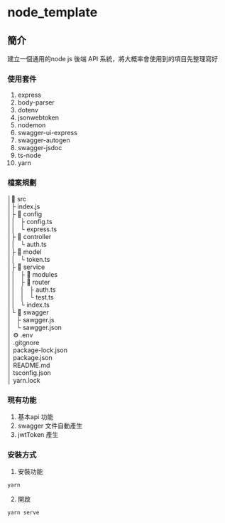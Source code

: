 # node_template

## 簡介

建立一個通用的node js 後端 API 系統，將大概率會使用到的項目先整理寫好

### 使用套件

1. express
2. body-parser
3. dotenv
4. jsonwebtoken
5. nodemon
6. swagger-ui-express
7. swagger-autogen
8. swagger-jsdoc
9. ts-node
10. yarn

### 檔案規劃
│📁 src <br>
│├ index.js <br>
│├ 📁 config <br>
││ &nbsp; ├  config.ts <br> 
││ &nbsp; └  express.ts<br>
│├ 📁 controller <br>
││ &nbsp; └  auth.ts<br>
│├ 📁 model <br>
││ &nbsp; └  token.ts <br> 
│├ 📁 service <br>
││ &nbsp; ├ 📁 modules  <br> 
││ &nbsp; ├ 📁 router  <br> 
││ &nbsp; │ &nbsp; ├  auth.ts <br>
││ &nbsp; │ &nbsp; └  test.ts <br> 
││ &nbsp; └  index.ts<br>
│└ 📁 swagger <br>
│ &nbsp; ├  sawgger.js <br> 
│ &nbsp; └  sawgger.json<br>
│ ⚙️ .env <br>
│ .gitgnore <br>
│ package-lock.json <br>
│ package.json <br>
│ README.md <br>
│ tsconfig.json <br>
│ yarn.lock



### 現有功能

1. 基本api 功能
2. swagger 文件自動產生
3. jwtToken 產生


### 安裝方式

1. 安裝功能

```shell
yarn 
```

2. 開啟
```
yarn serve 
```


